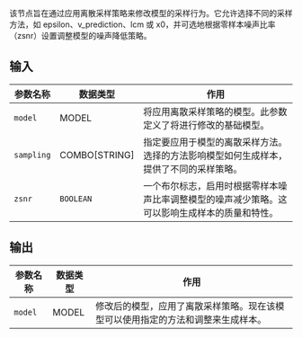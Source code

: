 
该节点旨在通过应用离散采样策略来修改模型的采样行为。它允许选择不同的采样方法，如 epsilon、v_prediction、lcm 或 x0，并可选地根据零样本噪声比率（zsnr）设置调整模型的噪声降低策略。

## 输入

| 参数名称 | 数据类型 | 作用                                                         |
| -------- | -------- | ------------------------------------------------------------ |
| `model`  | MODEL    | 将应用离散采样策略的模型。此参数定义了将进行修改的基础模型。 |
| `sampling` | COMBO[STRING] | 指定要应用于模型的离散采样方法。选择的方法影响模型如何生成样本，提供了不同的采样策略。 |
| `zsnr`    | `BOOLEAN` | 一个布尔标志，启用时根据零样本噪声比率调整模型的噪声减少策略。这可以影响生成样本的质量和特性。 |

## 输出

| 参数名称 | 数据类型 | 作用                                                         |
| -------- | -------- | ------------------------------------------------------------ |
| `model`  | MODEL    | 修改后的模型，应用了离散采样策略。现在该模型可以使用指定的方法和调整来生成样本。 |
